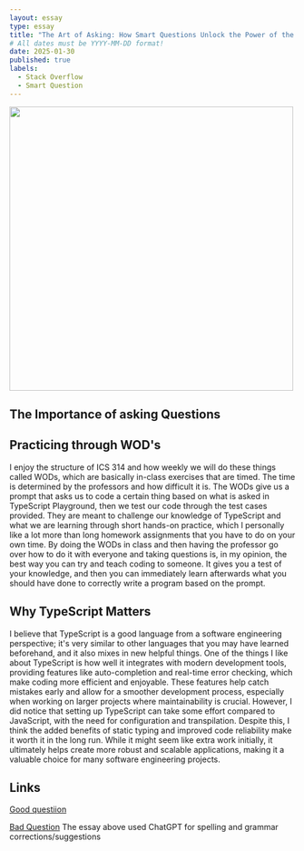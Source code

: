 ```yaml
---
layout: essay
type: essay
title: "The Art of Asking: How Smart Questions Unlock the Power of the Developer Community"
# All dates must be YYYY-MM-DD format!
date: 2025-01-30
published: true
labels:
  - Stack Overflow
  - Smart Question
---
```


<img width="500px" class="rounded float-start pe-4" src="../img/sOverflow.png">

## The Importance of asking Questions



## Practicing through WOD's

I enjoy the structure of ICS 314 and how weekly we will do these things called WODs, which are basically in-class exercises that are timed. The time is determined by the professors and how difficult it is. The WODs give us a prompt that asks us to code a certain thing based on what is asked in TypeScript Playground, then we test our code through the test cases provided. They are meant to challenge our knowledge of TypeScript and what we are learning through short hands-on practice, which I personally like a lot more than long homework assignments that you have to do on your own time. By doing the WODs in class and then having the professor go over how to do it with everyone and taking questions is, in my opinion, the best way you can try and teach coding to someone. It gives you a test of your knowledge, and then you can immediately learn afterwards what you should have done to correctly write a program based on the prompt.

## Why TypeScript Matters

I believe that TypeScript is a good language from a software engineering perspective; it's very similar to other languages that you may have learned beforehand, and it also mixes in new helpful things. One of the things I like about TypeScript is how well it integrates with modern development tools, providing features like auto-completion and real-time error checking, which make coding more efficient and enjoyable. These features help catch mistakes early and allow for a smoother development process, especially when working on larger projects where maintainability is crucial. However, I did notice that setting up TypeScript can take some effort compared to JavaScript, with the need for configuration and transpilation. Despite this, I think the added benefits of static typing and improved code reliability make it worth it in the long run. While it might seem like extra work initially, it ultimately helps create more robust and scalable applications, making it a valuable choice for many software engineering projects.

## Links

[Good questiion]((https://stackoverflow.com/questions/231767/what-does-the-yield-keyword-do-in-python))

[Bad Question](https://stackoverflow.com/questions/79401598/how-can-i-optimize-my-ascii-space-needle-art)
The essay above used ChatGPT for spelling and grammar corrections/suggestions
